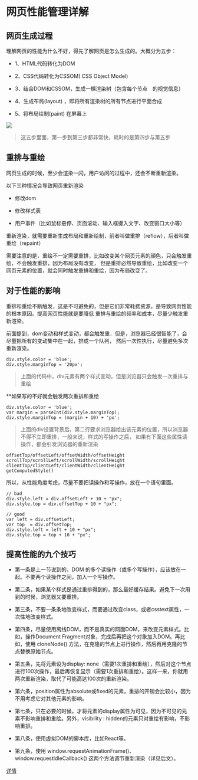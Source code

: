 # 网页性能管理详解


## 网页生成过程

理解网页的性能为什么不好，得先了解网页是怎么生成的。大概分为五步：

* 1、HTML代码转化为DOM

* 2、CSS代码转化为CSSOM( CSS Object Model)

* 3、结合DOM和CSSOM，生成一棵渲染树（包含每个节点　的视觉信息）

* 4、生成布局(layout) ，即将所有渲染树的所有节点进行平面合成

* 5、将布局绘制(paint) 在屏幕上

![](http://www.ruanyifeng.com/blogimg/asset/2015/bg2015091501.png)

>这五步里面，第一步到第三步都非常快，耗时的是第四步与第五步



## 重排与重绘

网页生成的时候，至少会渲染一闪，用户访问的过程中，还会不断重新渲染。

以下三种情况会导致网页重新渲染

* 修改dom

* 修改样式表

* 用户事件（比如鼠标悬停、页面滚动、输入框键入文字、改变窗口大小等）

重新渲染，就需要重新生成布局和重新绘制，前者叫做重排（reflow），后者叫做重绘（repaint）

需要注意的是，重绘不一定需要重排，比如改变某个网页元素的顔色，只会触发重绘，不会触发重排，因为布局没有改变，
但是重排必然导致重绘，比如改变一个网页元素的位置，就会同时触发重排和重绘，因为布局改变了。


## 对于性能的影响

重排和重绘不断触发，这是不可避免的，但是它们非常耗费资源，是导致网页性能的根本原因。提高网页性能就是要降低
重排与重绘的频率和成本，尽量少触发重新渲染。

前面提到，dom变动和样式变动，都会触发重．但是，浏览器已经很智能了，会尽量把所有的变动集中在一起，排成一个队列，
然后一次性执行，尽量避免多次重新渲染。

```
div.style.color = 'blue';
div.style.marginTop = '20px';
```
> 上面的代码中，div元素有两个样式变动，但是浏览器只会触发一次重排与重绘

**如果写的不好就会触发两次重排和重绘

```
div.style.color = 'blue';
var margin = parseInt(div.style.marginTop);
div.style.marginTop = (margin + 10) + 'px';
```
> 上面的div设置背景后，第二行要求浏览器给出该元素的位置，所以浏览器不得不立即重排，一般来说，样式的写操作之后，
如果有下面这些属性读操作，都会引发浏览器的重新渲染
```
offsetTop/offsetLeft/offsetWidth/offsetHeight
scrollTop/scrollLeft/scrollWidth/scrollHeight
clientTop/clientLeft/clientWidth/clientHeight
getComputedStyle()
```

所以，从性能角度考虑，尽量不要把读操作和写操作，放在一个语句里面。
```
// bad
div.style.left = div.offsetLeft + 10 + "px";
div.style.top = div.offsetTop + 10 + "px";

// good
var left = div.offsetLeft;
var top  = div.offsetTop;
div.style.left = left + 10 + "px";
div.style.top = top + 10 + "px";
```


## 提高性能的九个技巧


* 第一条是上一节说到的，DOM 的多个读操作（或多个写操作），应该放在一起。不要两个读操作之间，加入一个写操作。

* 第二条，如果某个样式是通过重排得到的，那么最好缓存结果。避免下一次用到的时候，浏览器又要重排。

* 第三条，不要一条条地改变样式，而要通过改变class，或者csstext属性，一次性地改变样式。

* 第四条，尽量使用离线DOM，而不是真实的网面DOM，来改变元素样式。比如，操作Document Fragment对象，完成后再把这个对象加入DOM。再比如，使用 cloneNode() 方法，在克隆的节点上进行操作，然后再用克隆的节点替换原始节点。

* 第五条，先将元素设为display: none（需要1次重排和重绘），然后对这个节点进行100次操作，最后再恢复显示（需要1次重排和重绘）。这样一来，你就用两次重新渲染，取代了可能高达100次的重新渲染。

* 第六条，position属性为absolute或fixed的元素，重排的开销会比较小，因为不用考虑它对其他元素的影响。

* 第七条，只在必要的时候，才将元素的display属性为可见，因为不可见的元素不影响重排和重绘。另外，visibility : hidden的元素只对重绘有影响，不影响重排。

* 第八条，使用虚拟DOM的脚本库，比如React等。

* 第九条，使用 window.requestAnimationFrame()、window.requestIdleCallback() 这两个方法调节重新渲染（详见后文）。

[详情](http://www.ruanyifeng.com/blog/2015/09/web-page-performance-in-depth.html)